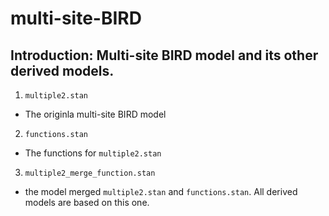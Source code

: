 # multi-site-BIRD
## Introduction: Multi-site BIRD model and its other derived models.
1. `multiple2.stan` 
  - The originla multi-site BIRD model 
2. `functions.stan` 
  - The functions for `multiple2.stan`
3. `multiple2_merge_function.stan`
  - the model merged `multiple2.stan` and `functions.stan`. All derived models are based on this one. 
